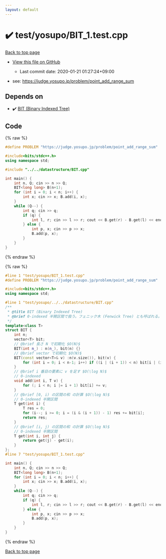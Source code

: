 ```yaml
---
layout: default
---
```


<!-- mathjax config similar to math.stackexchange -->
<script type="text/javascript" async
  src="https://cdnjs.cloudflare.com/ajax/libs/mathjax/2.7.5/MathJax.js?config=TeX-MML-AM_CHTML">
</script>
<script type="text/x-mathjax-config">
  MathJax.Hub.Config({
    TeX: { equationNumbers: { autoNumber: "AMS" }},
    tex2jax: {
      inlineMath: [ ['$','$'] ],
      processEscapes: true
    },
    "HTML-CSS": { matchFontHeight: false },
    displayAlign: "left",
    displayIndent: "2em"
  });
</script>

<script type="text/javascript" src="https://cdnjs.cloudflare.com/ajax/libs/jquery/3.4.1/jquery.min.js"></script>
<script src="https://cdn.jsdelivr.net/npm/jquery-balloon-js@1.1.2/jquery.balloon.min.js" integrity="sha256-ZEYs9VrgAeNuPvs15E39OsyOJaIkXEEt10fzxJ20+2I=" crossorigin="anonymous"></script>
<script type="text/javascript" src="../../../assets/js/copy-button.js"></script>
<link rel="stylesheet" href="../../../assets/css/copy-button.css" />


# :heavy_check_mark: test/yosupo/BIT_1.test.cpp

<a href="../../../index.html">Back to top page</a>

* <a href="{{ site.github.repository_url }}/blob/master/test/yosupo/BIT_1.test.cpp">View this file on GitHub</a>
    - Last commit date: 2020-01-21 01:27:24+09:00


* see: <a href="https://judge.yosupo.jp/problem/point_add_range_sum">https://judge.yosupo.jp/problem/point_add_range_sum</a>


## Depends on

* :heavy_check_mark: <a href="../../../library/datastructure/BIT.cpp.html">BIT (Binary Indexed Tree)</a>


## Code

<a id="unbundled"></a>
{% raw %}
```cpp
#define PROBLEM "https://judge.yosupo.jp/problem/point_add_range_sum"

#include<bits/stdc++.h>
using namespace std;

#include "../../datastructure/BIT.cpp"

int main() {
	int n, Q; cin >> n >> Q;
	BIT<long long> B(n+1);
	for (int i = 0; i < n; i++) {
		int x; cin >> x; B.add(i, x);
	}
	while (Q--) {
		int q; cin >> q;
		if (q) {
			int l, r; cin >> l >> r; cout << B.get(r) - B.get(l) << endl;
		} else {
			int p, x; cin >> p >> x;
			B.add(p, x);
		}
	}
}


```
{% endraw %}

<a id="bundled"></a>
{% raw %}
```cpp
#line 1 "test/yosupo/BIT_1.test.cpp"
#define PROBLEM "https://judge.yosupo.jp/problem/point_add_range_sum"

#include<bits/stdc++.h>
using namespace std;

#line 1 "test/yosupo/../../datastructure/BIT.cpp"
/**
 * @title BIT (Binary Indexed Tree)
 * @brief 0-indexed 半開区間で扱う。フェニック木 (Fenwick Tree) とも呼ばれる。
 */
template<class T>
struct BIT {
	int n;
	vector<T> bit;
	// @brief 長さ N で初期化 $O(N)$
	BIT(int n_) : n(n_), bit(n) {}
	// @brief vector で初期化 $O(N)$
	BIT(const vector<T>& v) :n(v.size()), bit(v) {
		for (int i = 0; i < n-1; i++) if ((i | (i + 1)) < n) bit[i | (i + 1)] += bit[i];
	}
	// @brief i 番目の要素に v を足す $O(\log N)$
 	// 0-indexed
	void add(int i, T v) {
		for (; i < n; i |= i + 1) bit[i] += v;
	}
	// @brief [0, i) の区間の和 の計算 $O(\log N)$
 	// 0-indexed 半開区間
	T get(int i) {
		T res = 0;
		for (i--; i >= 0; i = (i & (i + 1)) - 1) res += bit[i];
		return res;
	}
	// @brief [i, j) の区間の和 の計算 $O(\log N)$
 	// 0-indexed 半開区間
	T get(int i, int j) {
		return get(j) - get(i);
	}
};
#line 7 "test/yosupo/BIT_1.test.cpp"

int main() {
	int n, Q; cin >> n >> Q;
	BIT<long long> B(n+1);
	for (int i = 0; i < n; i++) {
		int x; cin >> x; B.add(i, x);
	}
	while (Q--) {
		int q; cin >> q;
		if (q) {
			int l, r; cin >> l >> r; cout << B.get(r) - B.get(l) << endl;
		} else {
			int p, x; cin >> p >> x;
			B.add(p, x);
		}
	}
}


```
{% endraw %}

<a href="../../../index.html">Back to top page</a>

